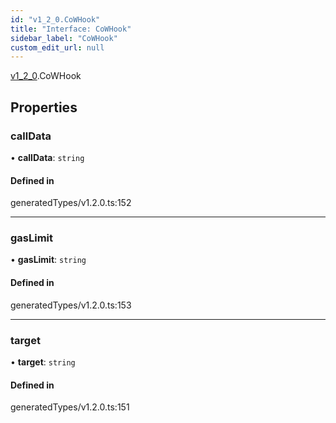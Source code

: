 ```yaml
---
id: "v1_2_0.CoWHook"
title: "Interface: CoWHook"
sidebar_label: "CoWHook"
custom_edit_url: null
---
```


[v1\_2\_0](../namespaces/v1_2_0.md).CoWHook

## Properties

### callData

• **callData**: `string`

#### Defined in

generatedTypes/v1.2.0.ts:152

___

### gasLimit

• **gasLimit**: `string`

#### Defined in

generatedTypes/v1.2.0.ts:153

___

### target

• **target**: `string`

#### Defined in

generatedTypes/v1.2.0.ts:151
